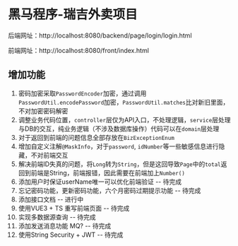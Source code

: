 # 黑马程序-瑞吉外卖项目
后端网址：http://localhost:8080/backend/page/login/login.html

前端网址：http://localhost:8080/front/index.html

## 增加功能
1. 密码加密采取`PasswordEncoder`加密，通过调用`PasswordUtil.encodePassword`加密，`PasswordUtil.matches`比对新旧里面，不对加密密码解密
2. 调整业务代码位置，`controller`层仅为API入口，不处理逻辑，`service`层处理与DB的交互，纯业务逻辑（不涉及数据库操作）代码可以在`domain`层处理
3. 对于返回到前端的问题信息全部存放在`BizExceptionEnum`
4. 增加自定义注解`@MaskInfo`，对于`password`, `idNumber`等一些敏感信息进行隐藏，不对前端交互
5. 解决前端ID失真的问题，将`Long`转为`String`，但是这回导致`Page`中的`total`返回到前端是String，前端报错，因此需要在前端加上`Number()`
6. 添加用户时保证userName唯一可以优化前端验证 -- 待完成
7. 忘记密码功能，更新密码功能，六个月密码过期提示功能 -- 待完成
8. 添加接口文档 -- 进行中
9. 使用VUE3 + TS 重写前端页面 -- 待完成
10. 实现多数据源查询 -- 待完成
11. 添加发送消息功能 MQ? -- 待完成
12. 使用String Security + JWT -- 待完成